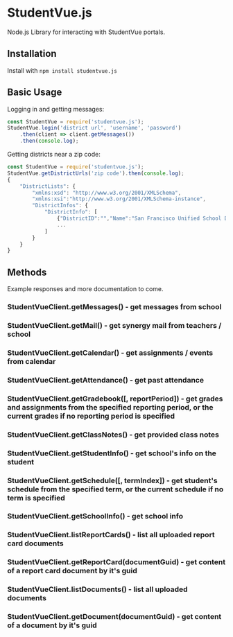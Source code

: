 # StudentVue.js

Node.js Library for interacting with StudentVue portals.

## Installation

Install with `npm install studentvue.js`

## Basic Usage

Logging in and getting messages:

```javascript
const StudentVue = require('studentvue.js');
StudentVue.login('district url', 'username', 'password')
    .then(client => client.getMessages())
    .then(console.log);
```

Getting districts near a zip code:

```javascript
const StudentVue = require('studentvue.js');
StudentVue.getDistrictUrls('zip code').then(console.log);
{
    "DistrictLists": {
        "xmlns:xsd": "http://www.w3.org/2001/XMLSchema",
        "xmlns:xsi":"http://www.w3.org/2001/XMLSchema-instance",
        "DistrictInfos": {
            "DistrictInfo": [
                {"DistrictID":"","Name":"San Francisco Unified School District","Address":"San Francisco CA 94102","PvueURL":"https://portal.sfusd.edu/"}
                ...
            ]
        }
    }
}
```

## Methods

Example responses and more documentation to come.

### StudentVueClient.getMessages() - get messages from school
### StudentVueClient.getMail() - get synergy mail from teachers / school
### StudentVueClient.getCalendar() - get assignments / events from calendar
### StudentVueClient.getAttendance() - get past attendance
### StudentVueClient.getGradebook([, reportPeriod]) - get grades and assignments from the specified reporting period, or the current grades if no reporting period is specified
### StudentVueClient.getClassNotes() - get provided class notes
### StudentVueClient.getStudentInfo() - get school's info on the student
### StudentVueClient.getSchedule([, termIndex]) - get student's schedule from the specified term, or the current schedule if no term is specified
### StudentVueClient.getSchoolInfo() - get school info
### StudentVueClient.listReportCards() - list all uploaded report card documents
### StudentVueClient.getReportCard(documentGuid) - get content of a report card document by it's guid
### StudentVueClient.listDocuments() - list all uploaded documents
### StudentVueClient.getDocument(documentGuid) - get content of a document by it's guid

